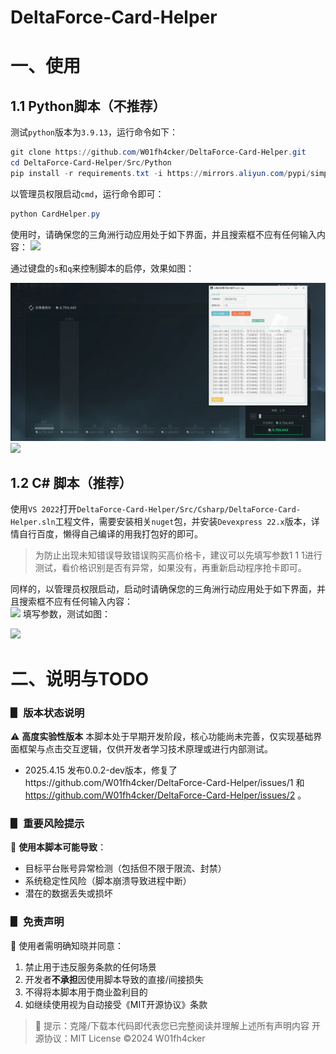 # DeltaForce-Card-Helper

# 一、使用

## 1.1 Python脚本（不推荐）

测试`python`版本为`3.9.13`，运行命令如下：

```powershell
git clone https://github.com/W01fh4cker/DeltaForce-Card-Helper.git
cd DeltaForce-Card-Helper/Src/Python
pip install -r requirements.txt -i https://mirrors.aliyun.com/pypi/simple
```

以管理员权限启动`cmd`，运行命令即可：

```powershell
python CardHelper.py
```
使用时，请确保您的三角洲行动应用处于如下界面，并且搜索框不应有任何输入内容：
![](https://github.com/user-attachments/assets/69d56d40-b745-49d3-97b0-f45a8ebde2b6)

通过键盘的`s`和`q`来控制脚本的启停，效果如图：

![](https://github.com/W01fh4cker/picx-images-hosting/raw/master/image-20250413031736546.7w70cudjqt.webp)
![](https://github.com/user-attachments/assets/dafaa758-c3cb-4037-b7b7-7b3ed38a241f)

## 1.2 C# 脚本（推荐）

使用`VS 2022`打开`DeltaForce-Card-Helper/Src/Csharp/DeltaForce-Card-Helper.sln`工程文件，需要安装相关`nuget`包，并安装`Devexpress 22.x`版本，详情自行百度，懒得自己编译的用我打包好的即可。  
> 为防止出现未知错误导致错误购买高价格卡，建议可以先填写参数1 1 1进行测试，看价格识别是否有异常，如果没有，再重新启动程序抢卡即可。

同样的，以管理员权限启动，启动时请确保您的三角洲行动应用处于如下界面，并且搜索框不应有任何输入内容：  
![](https://github.com/user-attachments/assets/69d56d40-b745-49d3-97b0-f45a8ebde2b6)
填写参数，测试如图：

![](https://github.com/user-attachments/assets/3c42a996-5866-4412-876f-ae4e7e7b3240)

# 二、说明与TODO

### ▋ 版本状态说明

⚠️ **高度实验性版本**
 本脚本处于早期开发阶段，核心功能尚未完善，仅实现基础界面框架与点击交互逻辑，仅供开发者学习技术原理或进行内部测试。

- 2025.4.15 发布0.0.2-dev版本，修复了https://github.com/W01fh4cker/DeltaForce-Card-Helper/issues/1 和 https://github.com/W01fh4cker/DeltaForce-Card-Helper/issues/2 。

### ▋ 重要风险提示

🚨 **使用本脚本可能导致**：

- 目标平台账号异常检测（包括但不限于限流、封禁）
- 系统稳定性风险（脚本崩溃导致进程中断）
- 潜在的数据丢失或损坏

### ▋ 免责声明

📜 使用者需明确知晓并同意：

1. 禁止用于违反服务条款的任何场景
2. 开发者**不承担**因使用脚本导致的直接/间接损失
3. 不得将本脚本用于商业盈利目的
4. 如继续使用视为自动接受《MIT开源协议》条款

> 📌 提示：克隆/下载本代码即代表您已完整阅读并理解上述所有声明内容
> 开源协议：MIT License ©2024 W01fh4cker
